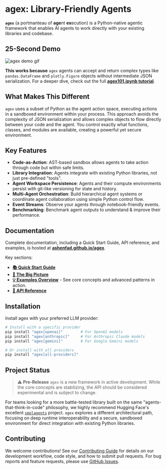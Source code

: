 # agex: Library-Friendly Agents

**`agex`** (a portmanteau of **age**nt **ex**ecution) is a Python-native agentic framework that enables AI agents to work directly with your existing libraries and codebase.

## 25-Second Demo

![agex demo gif](docs/assets/teaser.gif)

**This works because** `agex` agents can accept and return complex types like `pandas.DataFrame` and `plotly.Figure` objects without intermediate JSON serialization. For a deeper dive, check out the full **[agex101.ipynb tutorial](https://ashenfad.github.io/agex/demos/agex101.ipynb/)**.

## What Makes This Different

`agex` uses a subset of Python as the agent action space, executing actions in a sandboxed environment within your process. This approach avoids the complexity of JSON serialization and allows complex objects to flow directly between your code and the agent. You control exactly what functions, classes, and modules are available, creating a powerful yet secure environment.

## Key Features

-   **Code-as-Action**: AST-based sandbox allows agents to take action through code but within safe limits.
-   **Library Integration**: Agents integrate with existing Python libraries, not just pre-defined "tools".
-   **Agent Workspace Persistence**: Agents and their compute environments persist with git-like versioning for state and history.
-   **Multi-Agent Orchestration**: Build hierarchical agent systems or coordinate agent collaboration using simple Python control flow.
-   **Event Streams**: Observe your agents through notebook-friendly events.
-   **Benchmarking**: Benchmark agent outputs to understand & improve their performance.

## Documentation

Complete documentation, including a Quick Start Guide, API reference, and examples, is hosted at **[ashenfad.github.io/agex](https://ashenfad.github.io/agex/)**.

Key sections:
- **[📚 Quick Start Guide](https://ashenfad.github.io/agex/quick-start/)**
- **[🔭 The Big Picture](https://ashenfad.github.io/agex/big-picture/)**
- **[💡 Examples Overview](https://ashenfad.github.io/agex/examples/overview/)** - See core concepts and advanced patterns in action.
- **[📖 API Reference](https://ashenfad.github.io/agex/api/overview/)**

## Installation

Install agex with your preferred LLM provider:

```bash
# Install with a specific provider
pip install "agex[openai]"        # For OpenAI models
pip install "agex[anthropic]"     # For Anthropic Claude models
pip install "agex[gemini]"        # For Google Gemini models

# Or install with all providers
pip install "agex[all-providers]"
```

## Project Status

> **⚠️ Pre-Release**
> `agex` is a new framework in active development. While the core concepts are stabilizing, the API should be considered experimental and is subject to change.

For teams looking for a more battle-tested library built on the same "agents-that-think-in-code" philosophy, we highly recommend Hugging Face's excellent [`smolagents`](https://github.com/huggingface/smolagents) project. `agex` explores a different architectural path, focusing on deep runtime interoperability and a secure, sandboxed environment for direct integration with existing Python libraries.

## Contributing

We welcome contributions! See our [Contributing Guide](CONTRIBUTING.md) for details on our development workflow, code style, and how to submit pull requests. For bug reports and feature requests, please use [GitHub Issues](https://github.com/ashenfad/agex/issues).

